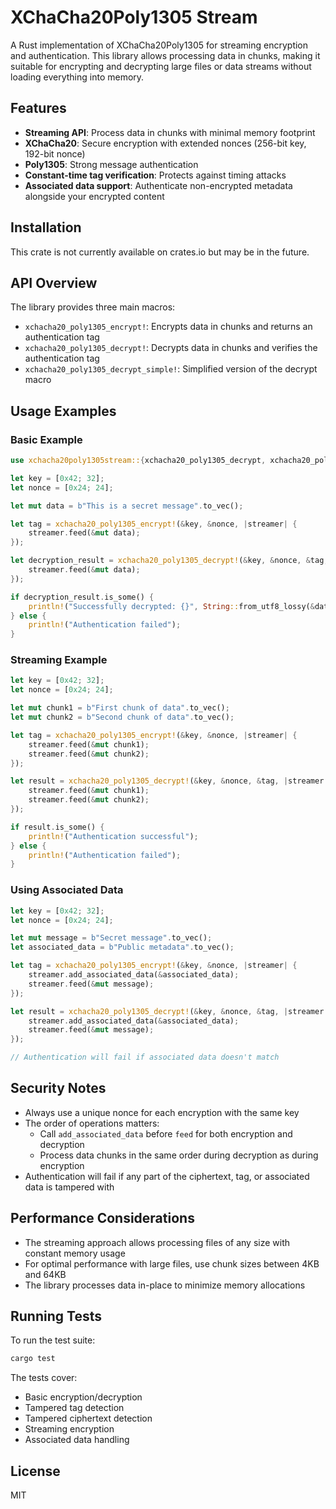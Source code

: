 # XChaCha20Poly1305 Stream

A Rust implementation of XChaCha20Poly1305 for streaming encryption and authentication. This library allows processing data in chunks, making it suitable for encrypting and decrypting large files or data streams without loading everything into memory.

## Features

- **Streaming API**: Process data in chunks with minimal memory footprint
- **XChaCha20**: Secure encryption with extended nonces (256-bit key, 192-bit nonce)
- **Poly1305**: Strong message authentication
- **Constant-time tag verification**: Protects against timing attacks
- **Associated data support**: Authenticate non-encrypted metadata alongside your encrypted content

## Installation

This crate is not currently available on crates.io but may be in the future.

## API Overview

The library provides three main macros:

- `xchacha20_poly1305_encrypt!`: Encrypts data in chunks and returns an authentication tag
- `xchacha20_poly1305_decrypt!`: Decrypts data in chunks and verifies the authentication tag
- `xchacha20_poly1305_decrypt_simple!`: Simplified version of the decrypt macro

## Usage Examples

### Basic Example

```rust
use xchacha20poly1305stream::{xchacha20_poly1305_decrypt, xchacha20_poly1305_encrypt};

let key = [0x42; 32];
let nonce = [0x24; 24];

let mut data = b"This is a secret message".to_vec();

let tag = xchacha20_poly1305_encrypt!(&key, &nonce, |streamer| {
    streamer.feed(&mut data);
});

let decryption_result = xchacha20_poly1305_decrypt!(&key, &nonce, &tag, |streamer| {
    streamer.feed(&mut data);
});

if decryption_result.is_some() {
    println!("Successfully decrypted: {}", String::from_utf8_lossy(&data));
} else {
    println!("Authentication failed");
}
```

### Streaming Example

```rust
let key = [0x42; 32];
let nonce = [0x24; 24];

let mut chunk1 = b"First chunk of data".to_vec();
let mut chunk2 = b"Second chunk of data".to_vec();

let tag = xchacha20_poly1305_encrypt!(&key, &nonce, |streamer| {
    streamer.feed(&mut chunk1);
    streamer.feed(&mut chunk2);
});

let result = xchacha20_poly1305_decrypt!(&key, &nonce, &tag, |streamer| {
    streamer.feed(&mut chunk1);
    streamer.feed(&mut chunk2);
});

if result.is_some() {
    println!("Authentication successful");
} else {
    println!("Authentication failed");
}
```

### Using Associated Data

```rust
let key = [0x42; 32];
let nonce = [0x24; 24];

let mut message = b"Secret message".to_vec();
let associated_data = b"Public metadata".to_vec();

let tag = xchacha20_poly1305_encrypt!(&key, &nonce, |streamer| {
    streamer.add_associated_data(&associated_data);
    streamer.feed(&mut message);
});

let result = xchacha20_poly1305_decrypt!(&key, &nonce, &tag, |streamer| {
    streamer.add_associated_data(&associated_data);
    streamer.feed(&mut message);
});

// Authentication will fail if associated data doesn't match
```

## Security Notes

- Always use a unique nonce for each encryption with the same key
- The order of operations matters:
  - Call `add_associated_data` before `feed` for both encryption and decryption
  - Process data chunks in the same order during decryption as during encryption
- Authentication will fail if any part of the ciphertext, tag, or associated data is tampered with

## Performance Considerations

- The streaming approach allows processing files of any size with constant memory usage
- For optimal performance with large files, use chunk sizes between 4KB and 64KB
- The library processes data in-place to minimize memory allocations

## Running Tests

To run the test suite:

```bash
cargo test
```

The tests cover:
- Basic encryption/decryption
- Tampered tag detection
- Tampered ciphertext detection
- Streaming encryption
- Associated data handling

## License

MIT
